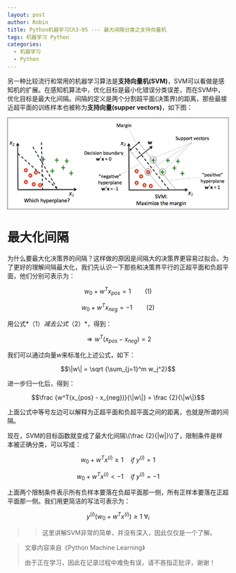 ```yaml
---
layout: post
author: Robin
title: Python机器学习Ch3-05 --- 最大间隔分类之支持向量机
tags: 机器学习 Python
categories:
  - 机器学习 
  - Python
---
```


另一种比较流行和常用的机器学习算法是**支持向量机(SVM)**，SVM可以看做是感知机的扩展。在感知机算法中，优化目标是最小化错误分类误差，而在SVM中，优化目标是最大化间隔。间隔的定义是两个分割超平面(决策界)的距离，那些最接近超平面的训练样本也被称为**支持向量(supper vectors)**，如下图：

![](/assets/svm_graph.jpg)

# 最大化间隔

为什么要最大化决策界的间隔？这样做的原因是间隔大的决策界更容易过拟合。为了更好的理解间隔最大化，我们先认识一下那些和决策界平行的正超平面和负超平面，他们分别可表示为：

$$w_0 + w^Tx_{pos} = 1 \qquad (1)$$

$$w_0 + w^Tx_{neg} = -1 \qquad (2)$$

用公式*（1）*减去公式*（2）*，得到：

$$\Rightarrow w^T(x_{pos} - x_{neg}) = 2$$

我们可以通过向量*w*来标准化上述公式，如下：

$$\|w\| = \sqrt {\sum_{j=1}^m w_j^2}$$

进一步归一化后，得到：

$$\frac {w^T(x_{pos} - x_{neg})}{\|w\|} = \frac {2}{\|w\|}$$

上面公式中等号左边可以解释为正超平面和负超平面之间的距离，也就是所谓的间隔。

现在，SVM的目标函数就变成了最大化间隔\\(\frac {2}{\|w\|}\\)了，限制条件是样本被正确分类，可以写成：

$$w_0 + w^Tx^{(i)} \ge 1 \quad if \ y^{(i)} = 1$$

$$w_0 + w^Tx^{(i)} \lt -1 \quad if \ y^{(i)} = -1$$

上面两个限制条件表示所有负样本要落在负超平面那一侧，所有正样本要落在正超平面那一侧。我们用更简洁的写法可表示为：

$$y^{(i)}(w_0 + w^Tx^{(i)}) \ge 1 \ \forall
_i$$

>> 这里讲解SVM非常的简单，并没有深入，因此仅仅是一个了解。

> 文章内容来自《Python Machine Learning》
> 
> 由于正在学习，因此在记录过程中难免有误，请不吝指正批评，谢谢！